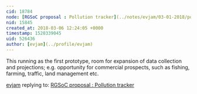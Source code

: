 ```yaml
---
cid: 18784
node: [RGSoC proposal : Pollution tracker](../notes/evjam/03-01-2018/pollution-tracker)
nid: 15845
created_at: 2018-03-06 12:24:05 +0000
timestamp: 1520339045
uid: 526436
author: [evjam](../profile/evjam)
---
```


This running as the first prototype, room for expansion of data collection and projections; e.g. opportunity for commercial prospects, such as fishing, farming, traffic, land management etc. 

[evjam](../profile/evjam) replying to: [RGSoC proposal : Pollution tracker](../notes/evjam/03-01-2018/pollution-tracker)

